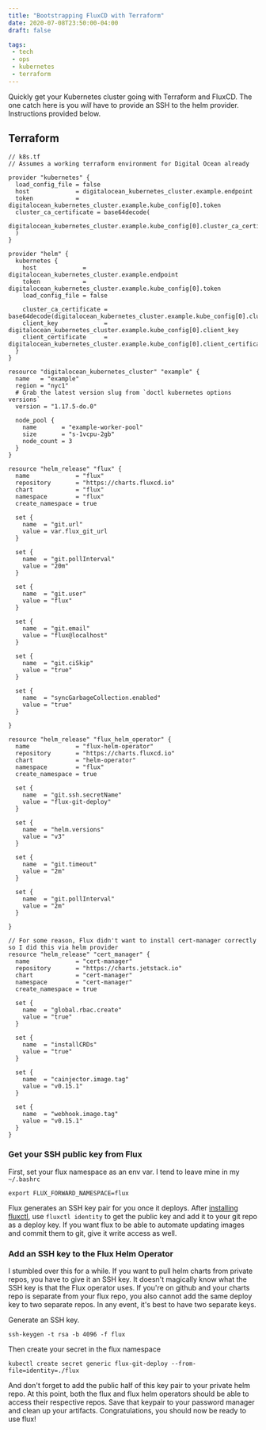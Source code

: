 ```yaml
---
title: "Bootstrapping FluxCD with Terraform"
date: 2020-07-08T23:50:00-04:00
draft: false

tags:
 - tech
 - ops
 - kubernetes
 - terraform
---
```


Quickly get your Kubernetes cluster going with Terraform and FluxCD. The one catch here is you _will_ have to provide an SSH to the helm provider. Instructions provided below.

## Terraform

```
// k8s.tf
// Assumes a working terraform environment for Digital Ocean already

provider "kubernetes" {
  load_config_file = false
  host             = digitalocean_kubernetes_cluster.example.endpoint
  token            = digitalocean_kubernetes_cluster.example.kube_config[0].token
  cluster_ca_certificate = base64decode(
    digitalocean_kubernetes_cluster.example.kube_config[0].cluster_ca_certificate
  )
}

provider "helm" {
  kubernetes {
    host             = digitalocean_kubernetes_cluster.example.endpoint
    token            = digitalocean_kubernetes_cluster.example.kube_config[0].token
    load_config_file = false

    cluster_ca_certificate = base64decode(digitalocean_kubernetes_cluster.example.kube_config[0].cluster_ca_certificate)
    client_key             = digitalocean_kubernetes_cluster.example.kube_config[0].client_key
    client_certificate     = digitalocean_kubernetes_cluster.example.kube_config[0].client_certificate
  }
}

resource "digitalocean_kubernetes_cluster" "example" {
  name   = "example"
  region = "nyc1"
  # Grab the latest version slug from `doctl kubernetes options versions`
  version = "1.17.5-do.0"

  node_pool {
    name       = "example-worker-pool"
    size       = "s-1vcpu-2gb"
    node_count = 3
  }
}

resource "helm_release" "flux" {
  name             = "flux"
  repository       = "https://charts.fluxcd.io"
  chart            = "flux"
  namespace        = "flux"
  create_namespace = true

  set {
    name  = "git.url"
    value = var.flux_git_url
  }

  set {
    name  = "git.pollInterval"
    value = "20m"
  }

  set {
    name  = "git.user"
    value = "flux"
  }

  set {
    name  = "git.email"
    value = "flux@localhost"
  }

  set {
    name  = "git.ciSkip"
    value = "true"
  }

  set {
    name  = "syncGarbageCollection.enabled"
    value = "true"
  }

}

resource "helm_release" "flux_helm_operator" {
  name             = "flux-helm-operator"
  repository       = "https://charts.fluxcd.io"
  chart            = "helm-operator"
  namespace        = "flux"
  create_namespace = true

  set {
    name  = "git.ssh.secretName"
    value = "flux-git-deploy"
  }

  set {
    name  = "helm.versions"
    value = "v3"
  }

  set {
    name  = "git.timeout"
    value = "2m"
  }

  set {
    name  = "git.pollInterval"
    value = "2m"
  }

}

// For some reason, Flux didn't want to install cert-manager correctly so I did this via helm provider
resource "helm_release" "cert_manager" {
  name             = "cert-manager"
  repository       = "https://charts.jetstack.io"
  chart            = "cert-manager"
  namespace        = "cert-manager"
  create_namespace = true

  set {
    name  = "global.rbac.create"
    value = "true"
  }

  set {
    name  = "installCRDs"
    value = "true"
  }

  set {
    name  = "cainjector.image.tag"
    value = "v0.15.1"
  }

  set {
    name  = "webhook.image.tag"
    value = "v0.15.1"
  }
}
```

### Get your SSH public key from Flux
First, set your flux namespace as an env var. I tend to leave mine in my `~/.bashrc`

```
export FLUX_FORWARD_NAMESPACE=flux
```

Flux generates an SSH key pair for you once it deploys. After [installing fluxctl](https://docs.fluxcd.io/en/1.18.0/references/fluxctl.html), use `fluxctl identity` to get the public key and add it to your git repo as a deploy key. If you want flux to be able to automate updating images and commit them to git, give it write access as well.

### Add an SSH key to the Flux Helm Operator
I stumbled over this for a while. If you want to pull helm charts from private repos, you have to give it an SSH key. It doesn't magically know what the SSH key is that the Flux operator uses. If you're on github and your charts repo is separate from your flux repo, you also cannot add the same deploy key to two separate repos. In any event, it's best to have two separate keys. 

Generate an SSH key.
```
ssh-keygen -t rsa -b 4096 -f flux
```

Then create your secret in the flux namespace

```
kubectl create secret generic flux-git-deploy --from-file=identity=./flux
```

And don't forget to add the public half of this key pair to your private helm repo. At this point, both the flux and flux helm operators should be able to access their respective repos. Save that keypair to your password manager and clean up your artifacts. Congratulations, you should now be ready to use flux!
